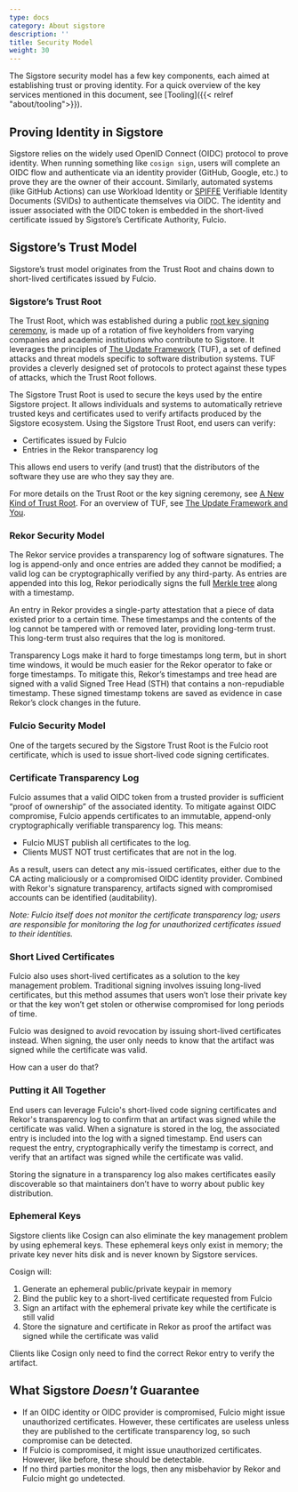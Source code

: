 ```yaml
---
type: docs
category: About sigstore
description: ''
title: Security Model
weight: 30
---
```


The Sigstore security model has a few key components, each aimed at establishing trust or proving identity. For a quick overview of the key services mentioned in this document, see [Tooling]({{< relref "about/tooling">}}).

## Proving Identity in Sigstore

Sigstore relies on the widely used OpenID Connect (OIDC) protocol to prove identity. When running something like `cosign sign`, users will complete an OIDC flow and authenticate via an identity provider (GitHub, Google, etc.) to prove they are the owner of their account. Similarly, automated systems (like GitHub Actions) can use Workload Identity or [SPIFFE](https://spiffe.io/) Verifiable Identity Documents (SVIDs) to authenticate themselves via OIDC. The identity and issuer associated with the OIDC token is embedded in the short-lived certificate issued by Sigstore’s Certificate Authority, Fulcio.

## Sigstore’s Trust Model

Sigstore’s trust model originates from the Trust Root and chains down to short-lived certificates issued by Fulcio.

### Sigstore’s Trust Root

The Trust Root, which was established during a public [root key signing ceremony](https://www.youtube.com/watch?v=GEuFsc8Zm9U), is made up of a rotation of five keyholders from varying companies and academic institutions who contribute to Sigstore. It leverages the principles of [The Update Framework](https://theupdateframework.io/) (TUF), a set of defined attacks and threat models specific to software distribution systems. TUF provides a cleverly designed set of protocols to protect against these types of attacks, which the Trust Root follows.

The Sigstore Trust Root is used to secure the keys used by the entire Sigstore project. It allows individuals and systems to automatically retrieve trusted keys and certificates used to verify artifacts produced by the Sigstore ecosystem. Using the Sigstore Trust Root, end users can verify:

- Certificates issued by Fulcio
- Entries in the Rekor transparency log

This allows end users to verify (and trust) that the distributors of the software they use are who they say they are.

For more details on the Trust Root or the key signing ceremony, see [A New Kind of Trust Root](https://blog.sigstore.dev/a-new-kind-of-trust-root-f11eeeed92ef). For an overview of TUF, see [The Update Framework and You](https://blog.sigstore.dev/the-update-framework-and-you-2f5cbaa964d5).

### Rekor Security Model

The Rekor service provides a transparency log of software signatures. The log is append-only and once entries are added they cannot be modified; a valid log can be cryptographically verified by any third-party. As entries are appended into this log, Rekor periodically signs the full [Merkle tree](https://transparency.dev) along with a timestamp.

An entry in Rekor provides a single-party attestation that a piece of data existed prior to a certain time. These timestamps and the contents of the log cannot be tampered with or removed later, providing long-term trust. This long-term trust also requires that the log is monitored.

Transparency Logs make it hard to forge timestamps long term, but in short time windows, it would be much easier for the Rekor operator to fake or forge timestamps. To mitigate this, Rekor’s timestamps and tree head are signed with a valid Signed Tree Head (STH) that contains a non-repudiable timestamp. These signed timestamp tokens are saved as evidence in case Rekor’s clock changes in the future.

### Fulcio Security Model

One of the targets secured by the Sigstore Trust Root is the Fulcio root certificate, which is used to issue short-lived code signing certificates.

### Certificate Transparency Log

Fulcio assumes that a valid OIDC token from a trusted provider is sufficient “proof of ownership” of the associated identity. To mitigate against OIDC compromise, Fulcio appends certificates to an immutable, append-only cryptographically verifiable transparency log. This means:

- Fulcio MUST publish all certificates to the log.
- Clients MUST NOT trust certificates that are not in the log.

As a result, users can detect any mis-issued certificates, either due to the CA acting maliciously or a compromised OIDC identity provider. Combined with Rekor's signature transparency, artifacts signed with compromised accounts can be identified (auditability).

_Note: Fulcio itself does not monitor the certificate transparency log; users are responsible for monitoring the log for unauthorized certificates issued to their identities._

### Short Lived Certificates

Fulcio also uses short-lived certificates as a solution to the key management problem. Traditional signing involves issuing long-lived certificates, but this method assumes that users won’t lose their private key or that the key won’t get stolen or otherwise compromised for long periods of time.

Fulcio was designed to avoid revocation by issuing short-lived certificates instead. When signing, the user only needs to know that the artifact was signed while the certificate was valid.

How can a user do that?

### Putting it All Together

End users can leverage Fulcio's short-lived code signing certificates and Rekor's transparency log to confirm that an artifact was signed while the certificate was valid. When a signature is stored in the log, the associated entry is included into the log with a signed timestamp. End users can request the entry, cryptographically verify the timestamp is correct, and verify that an artifact was signed while the certificate was valid.

Storing the signature in a transparency log also makes certificates easily discoverable so that maintainers don’t have to worry about public key distribution.

### Ephemeral Keys

Sigstore clients like Cosign can also eliminate the key management problem by using ephemeral keys. These ephemeral keys only exist in memory; the private key never hits disk and is never known by Sigstore services.

Cosign will:

1. Generate an ephemeral public/private keypair in memory
1. Bind the public key to a short-lived certificate requested from Fulcio
1. Sign an artifact with the ephemeral private key while the certificate is still valid
1. Store the signature and certificate in Rekor as proof the artifact was signed while the certificate was valid

Clients like Cosign only need to find the correct Rekor entry to verify the artifact.

## What Sigstore _Doesn't_ Guarantee

- If an OIDC identity or OIDC provider is compromised, Fulcio might issue unauthorized certificates. However, these certificates are useless unless they are published to the certificate transparency log, so such compromise can be detected.
- If Fulcio is compromised, it might issue unauthorized certificates. However, like before, these should be detectable.
- If no third parties monitor the logs, then any misbehavior by Rekor and Fulcio might go undetected.
